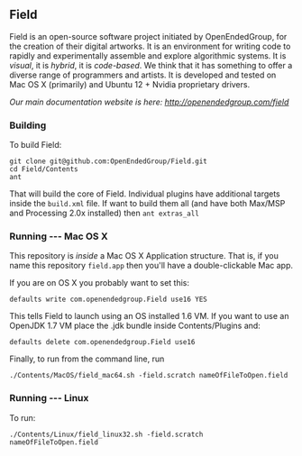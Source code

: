 ## Field

Field is an open-source software project initiated by OpenEndedGroup, for the creation of their digital artworks. It is an environment for writing code to rapidly and experimentally assemble and explore algorithmic systems. It is _visual_, it is _hybrid_, it is _code-based_. We think that it has something to offer a diverse range of programmers and artists. It is developed and tested on Mac OS X (primarily) and Ubuntu 12 + Nvidia proprietary drivers.

*Our main documentation website is here: http://openendedgroup.com/field*

### Building

To build Field:

	git clone git@github.com:OpenEndedGroup/Field.git
	cd Field/Contents
	ant


That will build the core of Field. Individual plugins have additional targets inside the `build.xml` file. If want to build them all (and have both Max/MSP and Processing 2.0x installed) then `ant extras_all`

### Running --- Mac OS X

This repository is _inside_ a Mac OS X Application structure. That is, if you name this repository `field.app` then you'll have a double-clickable Mac app. 

If you are on OS X you probably want to set this:

	defaults write com.openendedgroup.Field use16 YES

This tells Field to launch using an OS installed 1.6 VM. If you want to use an OpenJDK 1.7 VM place the .jdk bundle inside Contents/Plugins and:
	
	defaults delete com.openendedgroup.Field use16 

Finally, to run from the command line, run 

	./Contents/MacOS/field_mac64.sh -field.scratch nameOfFileToOpen.field

### Running --- Linux

To run:

	./Contents/Linux/field_linux32.sh -field.scratch nameOfFileToOpen.field




